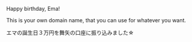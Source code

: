 ---
---

Happy birthday, Ema!

This is your own domain name, that you can use for whatever you want.

エマの誕生日３万円を舞矢の口座に振り込みました☆
